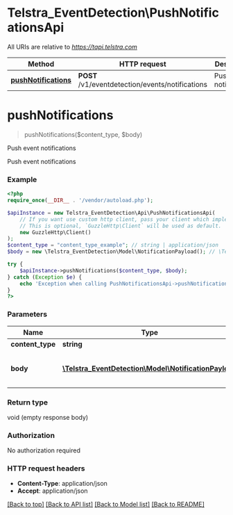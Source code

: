# Telstra_EventDetection\PushNotificationsApi

All URIs are relative to *https://tapi.telstra.com*

Method | HTTP request | Description
------------- | ------------- | -------------
[**pushNotifications**](PushNotificationsApi.md#pushNotifications) | **POST** /v1/eventdetection/events/notifications | Push event notifications


# **pushNotifications**
> pushNotifications($content_type, $body)

Push event notifications

Push event notifications

### Example
```php
<?php
require_once(__DIR__ . '/vendor/autoload.php');

$apiInstance = new Telstra_EventDetection\Api\PushNotificationsApi(
    // If you want use custom http client, pass your client which implements `GuzzleHttp\ClientInterface`.
    // This is optional, `GuzzleHttp\Client` will be used as default.
    new GuzzleHttp\Client()
);
$content_type = "content_type_example"; // string | application/json
$body = new \Telstra_EventDetection\Model\NotificationPayload(); // \Telstra_EventDetection\Model\NotificationPayload | Application Id, MSISDN, Event Id and Event Date

try {
    $apiInstance->pushNotifications($content_type, $body);
} catch (Exception $e) {
    echo 'Exception when calling PushNotificationsApi->pushNotifications: ', $e->getMessage(), PHP_EOL;
}
?>
```

### Parameters

Name | Type | Description  | Notes
------------- | ------------- | ------------- | -------------
 **content_type** | **string**| application/json |
 **body** | [**\Telstra_EventDetection\Model\NotificationPayload**](../Model/NotificationPayload.md)| Application Id, MSISDN, Event Id and Event Date |

### Return type

void (empty response body)

### Authorization

No authorization required

### HTTP request headers

 - **Content-Type**: application/json
 - **Accept**: application/json

[[Back to top]](#) [[Back to API list]](../../README.md#documentation-for-api-endpoints) [[Back to Model list]](../../README.md#documentation-for-models) [[Back to README]](../../README.md)

